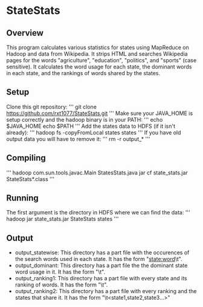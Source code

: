 # StateStats

## Overview
This program calculates various statistics for states using MapReduce on
Hadoop and data from Wikipedia. It strips HTML and searches Wikipedia pages
for the words "agriculture", "education", "politics", and "sports" (case
sensitive). It calculates the word usage for each state, the dominant words in
each state, and the rankings of words shared by the states.

## Setup
Clone this git repository:
'''
git clone https://github.com/rxt1077/StateStats.git
'''
Make sure your JAVA_HOME is setup correctly and the hadoop binary is in your
PATH:
'''
echo $JAVA_HOME
echo $PATH
'''
Add the states data to HDFS (if it isn't already):
'''
hadoop fs -copyFromLocal states states
'''
If you have old output data you will have to remove it:
'''
rm -r output_*
'''

## Compiling
'''
hadoop com.sun.tools.javac.Main StatesStats.java
jar cf state_stats.jar StateStats*.class
'''

## Running
The first argument is the directory in HDFS where we can find the data:
'''
hadoop jar state_stats.jar StateStats states
'''

## Output
* output_statewise: This directory has a part file with the occurences of the
search words used in each state. It has the form "<state:word>\t<occurences>".
* output_dominant: This directory has a part file the the dominant state word
usage in it. It has the form "<word>\t<state>".
* output_ranking1: This directory has a part file with every state and its
ranking of words. It has the form "<ranking>\t<state>".
* output_ranking2: This directory has a part file with every ranking and the
states that share it. It has the form "<ranking>\t<state1,state2,state3...>"
